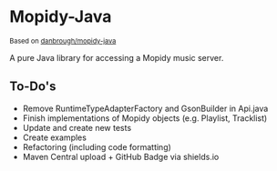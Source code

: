 # Mopidy-Java
<sup>Based on [danbrough/mopidy-java](https://github.com/danbrough/mopidy-java) </sup>

A pure Java library for accessing a Mopidy music server.

## To-Do's
- Remove RuntimeTypeAdapterFactory and GsonBuilder in Api.java
- Finish implementations of Mopidy objects (e.g. Playlist, Tracklist)
- Update and create new tests
- Create examples
- Refactoring (including code formatting) 
- Maven Central upload + GitHub Badge via shields.io
